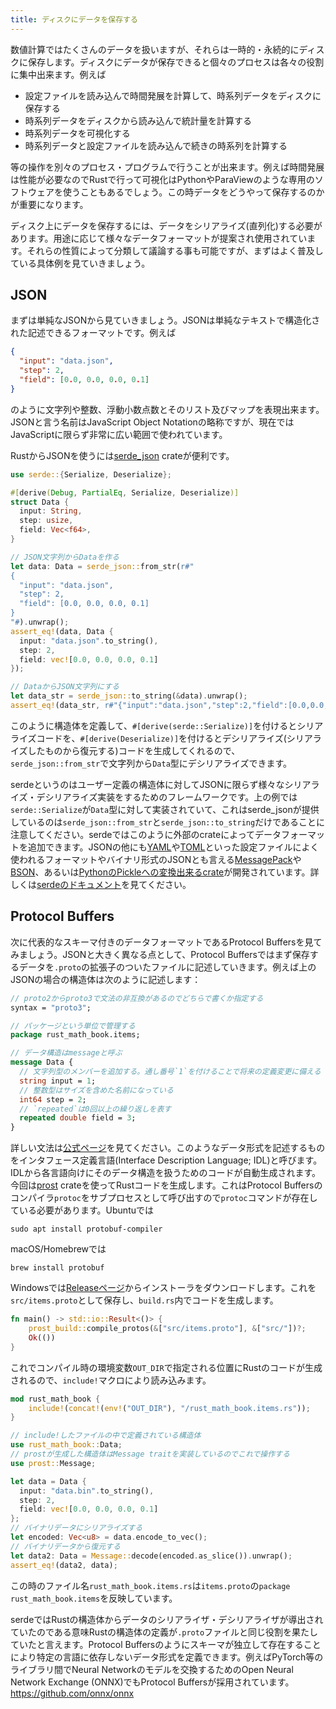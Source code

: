 ```yaml
---
title: ディスクにデータを保存する
---
```


数値計算ではたくさんのデータを扱いますが、それらは一時的・永続的にディスクに保存します。ディスクにデータが保存できると個々のプロセスは各々の役割に集中出来ます。例えば

- 設定ファイルを読み込んで時間発展を計算して、時系列データをディスクに保存する
- 時系列データをディスクから読み込んで統計量を計算する
- 時系列データを可視化する
- 時系列データと設定ファイルを読み込んで続きの時系列を計算する

等の操作を別々のプロセス・プログラムで行うことが出来ます。例えば時間発展は性能が必要なのでRustで行って可視化はPythonやParaViewのような専用のソフトウェアを使うこともあるでしょう。この時データをどうやって保存するのかが重要になります。

ディスク上にデータを保存するには、データをシリアライズ(直列化)する必要があります。用途に応じて様々なデータフォーマットが提案され使用されています。それらの性質によって分類して議論する事も可能ですが、まずはよく普及している具体例を見ていきましょう。

JSON
-----
まずは単純なJSONから見ていきましょう。JSONは単純なテキストで構造化された記述できるフォーマットです。例えば
```json
{
  "input": "data.json",
  "step": 2,
  "field": [0.0, 0.0, 0.0, 0.1]
}
```
のように文字列や整数、浮動小数点数とそのリスト及びマップを表現出来ます。JSONと言う名前はJavaScript Object Notationの略称ですが、現在ではJavaScriptに限らず非常に広い範囲で使われています。

RustからJSONを使うには[serde_json](https://docs.rs/serde_json/latest/serde_json/index.html) crateが便利です。

```rust
use serde::{Serialize, Deserialize};

#[derive(Debug, PartialEq, Serialize, Deserialize)]
struct Data {
  input: String,
  step: usize,
  field: Vec<f64>,
}

// JSON文字列からDataを作る
let data: Data = serde_json::from_str(r#"
{
  "input": "data.json",
  "step": 2,
  "field": [0.0, 0.0, 0.0, 0.1]
}
"#).unwrap();
assert_eq!(data, Data {
  input: "data.json".to_string(),
  step: 2,
  field: vec![0.0, 0.0, 0.0, 0.1]
});

// DataからJSON文字列にする
let data_str = serde_json::to_string(&data).unwrap();
assert_eq!(data_str, r#"{"input":"data.json","step":2,"field":[0.0,0.0,0.0,0.1]}"#);
```

このように構造体を定義して、`#[derive(serde::Serialize)]`を付けるとシリアライズコードを、`#[derive(Deserialize)]`を付けるとデシリアライズ(シリアライズしたものから復元する)コードを生成してくれるので、`serde_json::from_str`で文字列から`Data`型にデシリアライズできます。

serdeというのはユーザー定義の構造体に対してJSONに限らず様々なシリアライズ・デシリアライズ実装をするためのフレームワークです。上の例では`serde::Serialize`が`Data`型に対して実装されていて、これはserde_jsonが提供しているのは`serde_json::from_str`と`serde_json::to_string`だけであることに注意してください。serdeではこのように外部のcrateによってデータフォーマットを追加できます。JSONの他にも[YAML](https://github.com/dtolnay/serde-yaml)や[TOML](https://docs.rs/toml/latest/toml/)といった設定ファイルによく使われるフォーマットやバイナリ形式のJSONとも言える[MessagePack](https://github.com/3Hren/msgpack-rust)や[BSON](https://github.com/mongodb/bson-rust)、あるいは[PythonのPickleへの変換出来るcrate](https://github.com/birkenfeld/serde-pickle)が開発されています。詳しくは[serdeのドキュメント](https://docs.rs/serde/latest/serde/index.html#data-formats)を見てください。

Protocol Buffers
----------------
次に代表的なスキーマ付きのデータフォーマットであるProtocol Buffersを見てみましょう。JSONと大きく異なる点として、Protocol Buffersではまず保存するデータを`.proto`の拡張子のついたファイルに記述していきます。例えば上のJSONの場合の構造体は次のように記述します：

```protobuf:src/items.proto
// proto2からproto3で文法の非互換があるのでどちらで書くか指定する
syntax = "proto3";

// パッケージという単位で管理する
package rust_math_book.items;

// データ構造はmessageと呼ぶ
message Data {
  // 文字列型のメンバーを追加する。通し番号`1`を付けることで将来の定義変更に備える
  string input = 1;
  // 整数型はサイズを含めた名前になっている
  int64 step = 2;
  // `repeated`は0回以上の繰り返しを表す
  repeated double field = 3;
}
```

詳しい文法は[公式ページ](https://protobuf.dev/programming-guides/proto3/)を見てください。このようなデータ形式を記述するものをインタフェース定義言語(Interface Description Language; IDL)と呼びます。IDLから各言語向けにそのデータ構造を扱うためのコードが自動生成されます。今回は[prost](https://docs.rs/prost/latest/prost/) crateを使ってRustコードを生成します。これはProtocol Buffersのコンパイラ`protoc`をサブプロセスとして呼び出すので`protoc`コマンドが存在している必要があります。Ubuntuでは

```shell
sudo apt install protobuf-compiler
```

macOS/Homebrewでは

```shell
brew install protobuf
```

Windowsでは[Releaseページ](https://github.com/protocolbuffers/protobuf/releases)からインストーラをダウンロードします。これを`src/items.proto`として保存し、`build.rs`内でコードを生成します。

```rust:build.rs
fn main() -> std::io::Result<()> {
    prost_build::compile_protos(&["src/items.proto"], &["src/"])?;
    Ok(())
}
```

これでコンパイル時の環境変数`OUT_DIR`で指定される位置にRustのコードが生成されるので、`include!`マクロにより読み込みます。

```rust
mod rust_math_book {
    include!(concat!(env!("OUT_DIR"), "/rust_math_book.items.rs"));
}

// include!したファイルの中で定義されている構造体
use rust_math_book::Data;
// prostが生成した構造体はMessage traitを実装しているのでこれで操作する
use prost::Message;

let data = Data {
  input: "data.bin".to_string(),
  step: 2,
  field: vec![0.0, 0.0, 0.0, 0.1]
};
// バイナリデータにシリアライズする
let encoded: Vec<u8> = data.encode_to_vec();
// バイナリデータから復元する
let data2: Data = Message::decode(encoded.as_slice()).unwrap();
assert_eq!(data2, data);
```

この時のファイル名`rust_math_book.items.rs`は`items.proto`の`package rust_math_book.items`を反映しています。

serdeではRustの構造体からデータのシリアライザ・デシリアライザが導出されていたのである意味Rustの構造体の定義が`.proto`ファイルと同じ役割を果たしていたと言えます。Protocol Buffersのようにスキーマが独立して存在することにより特定の言語に依存しないデータ形式を定義できます。例えばPyTorch等のライブラリ間でNeural Networkのモデルを交換するためのOpen Neural Network Exchange (ONNX)でもProtocol Buffersが採用されています。
https://github.com/onnx/onnx
